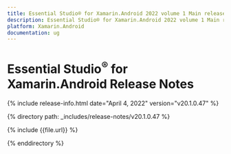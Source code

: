 ```yaml
---
title: Essential Studio® for Xamarin.Android 2022 volume 1 Main release Release Notes  
description: Essential Studio® for Xamarin.Android 2022 volume 1 Main release Release Notes  
platform: Xamarin.Android
documentation: ug
---
```


# Essential Studio<sup>®</sup> for Xamarin.Android  Release Notes  

{% include release-info.html date="April 4, 2022" version="v20.1.0.47" %} 

{% directory path: _includes/release-notes/v20.1.0.47 %}

{% include {{file.url}} %}

{% enddirectory %}